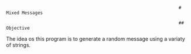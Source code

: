                                                                       # Mixed Messages

                                                                      ## Objective
The idea os this program is to generate a random message using a variaty of strings. 
